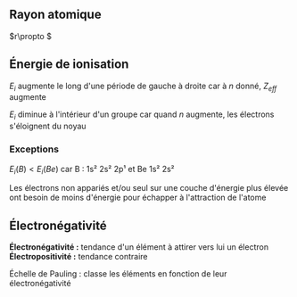 
## Rayon atomique
$r\propto $
## Énergie de ionisation
$E_{i}$ augmente le long d'une période de gauche à droite car à $n$ donné, $Z_{eff}$ augmente

$E_{i}$ diminue à l'intérieur d'un groupe car quand $n$ augmente, les électrons s'éloignent du noyau

### Exceptions

$E_{i}(B)<E_{i}(Be)$ car B : 1s² 2s² 2p¹ et Be 1s² 2s²

Les électrons non appariés et/ou seul sur une couche d'énergie plus élevée ont besoin de moins d'énergie pour échapper à l'attraction de l'atome

## Électronégativité

**Électronégativité :** tendance d'un élément à attirer vers lui un électron
**Électropositivité :** tendance contraire

Échelle de Pauling : classe les éléments en fonction de leur électronégativité